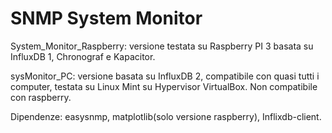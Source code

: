 # SNMP System Monitor

System_Monitor_Raspberry: versione testata su Raspberry PI 3 basata su InfluxDB 1, Chronograf e Kapacitor.

sysMonitor_PC: versione basata su InfluxDB 2, compatibile con quasi tutti i computer, testata su Linux Mint su Hypervisor VirtualBox. Non compatibile con raspberry.

Dipendenze: easysnmp, matplotlib(solo versione raspberry), Inflixdb-client.
